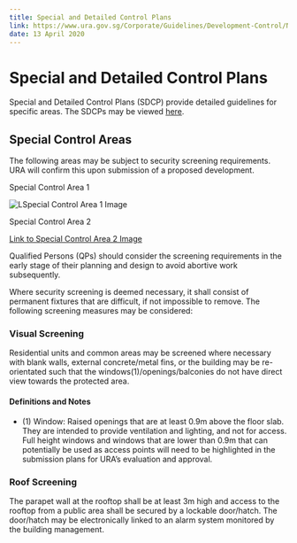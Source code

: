 ```yaml
---
title: Special and Detailed Control Plans
link: https://www.ura.gov.sg/Corporate/Guidelines/Development-Control/Non-Residential/B1/SpecialandDetailedControlPlans
date: 13 April 2020
---
```


# Special and Detailed Control Plans

Special and Detailed Control Plans (SDCP) provide detailed guidelines for specific areas. The SDCPs may be viewed [here](https://www.ura.gov.sg/maps/index.html?service=CTRLPLAN).

## Special Control Areas

The following areas may be subject to security screening requirements. URA will confirm this upon submission of a proposed development.

Special Control Area 1

![LSpecial Control Area 1 Image](https://www.ura.gov.sg/-/media/Corporate/Guidelines/Development-control/Industrial/Special-Control-Area-1.jpg?h=416&w=750)

Special Control Area 2

[Link to Special Control Area 2 Image](https://www.ura.gov.sg/-/media/Corporate/Guidelines/Development-control/Industrial/Special-Control-Area-2.jpg?h=383&w=750)

Qualified Persons (QPs) should consider the screening requirements in the early stage of their planning and design to avoid abortive work subsequently.

Where security screening is deemed necessary, it shall consist of permanent fixtures that are difficult, if not impossible to remove. The following screening measures may be considered:

### Visual Screening

Residential units and common areas may be screened where necessary with blank walls, external concrete/metal fins, or the building may be re-orientated such that the windows(1)/openings/balconies do not have direct view towards the protected area.

#### Definitions and Notes

- (1) Window: Raised openings that are at least 0.9m above the floor slab. They are intended to provide ventilation and lighting, and not for access. Full height windows and windows that are lower than 0.9m that can potentially be used as access points will need to be highlighted in the submission plans for URA’s evaluation and approval.

### Roof Screening

The parapet wall at the rooftop shall be at least 3m high and access to the rooftop from a public area shall be secured by a lockable door/hatch. The door/hatch may be electronically linked to an alarm system monitored by the building management.
